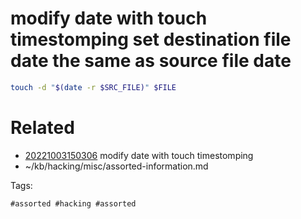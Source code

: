 # modify date with touch timestomping set destination file date the same as source file date
```bash
touch -d "$(date -r $SRC_FILE)" $FILE
```

# Related

- [20221003150306](/zet/20221003150306/README.md) modify date with touch timestomping
- ~/kb/hacking/misc/assorted-information.md

Tags:

    #assorted #hacking #assorted
